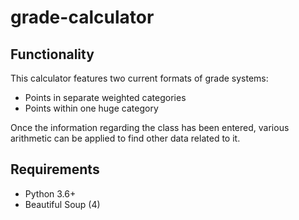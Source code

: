 # grade-calculator

## Functionality

This calculator features two current formats of grade systems:
- Points in separate weighted categories
- Points within one huge category

Once the information regarding the class has been entered, various arithmetic can be applied to find other data related to it.

## Requirements

- Python 3.6+
- Beautiful Soup (4)
